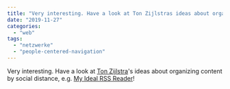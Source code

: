 ```yaml
---
title: "Very interesting. Have a look at Ton Zijlstras ideas about organizing content by social distance ..."
date: "2019-11-27"
categories: 
  - "web"
tags: 
  - "netzwerke"
  - "people-centered-navigation"
---
```


Very interesting. Have a look at [Ton Zijlstra](https://twitter.com/ton_zylstra)'s ideas about organizing content by social distance, e.g. [My Ideal RSS Reader](https://www.zylstra.org/blog/2018/07/my-ideal-rss-reader/)!
